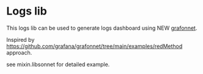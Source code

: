 # Logs lib

This logs lib can be used to generate logs dashboard using NEW [grafonnet](https://github.com/grafana/grafonnet).

Inspired by https://github.com/grafana/grafonnet/tree/main/examples/redMethod approach.

see mixin.libsonnet for detailed example.
